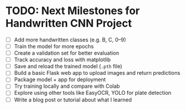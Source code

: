 # TODO: Next Milestones for Handwritten CNN Project

- [ ] Add more handwritten classes (e.g. B, C, 0–9)
- [ ] Train the model for more epochs
- [ ] Create a validation set for better evaluation
- [ ] Track accuracy and loss with matplotlib
- [ ] Save and reload the trained model (`.pth` file)
- [ ] Build a basic Flask web app to upload images and return predictions
- [ ] Package model + app for deployment
- [ ] Try training locally and compare with Colab
- [ ] Explore using other tools like EasyOCR, YOLO for plate detection
- [ ] Write a blog post or tutorial about what I learned
